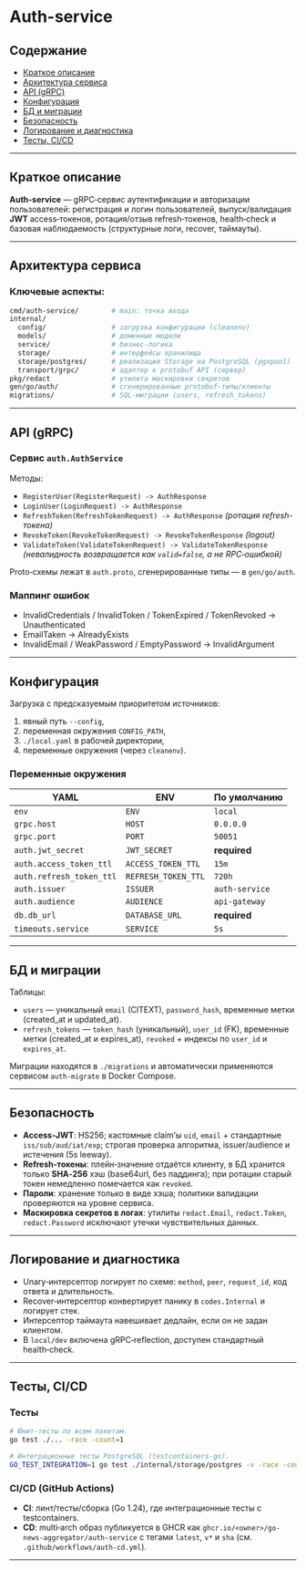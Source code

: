 # Auth-service

## Содержание
- [Краткое описание](#краткое-описание)
- [Архитектура сервиса](#архитектура-сервиса)
- [API (gRPC)](#api-grpc)
- [Конфигурация](#конфигурация)
- [БД и миграции](#бд-и-миграции)
- [Безопасность](#безопасность)
- [Логирование и диагностика](#логирование-и-диагностика)
- [Тесты, CI/CD](#тесты-cicd)

---

## Краткое описание

**Auth-service** — gRPC‑сервис аутентификации и авторизации пользователей: регистрация и логин пользователей, выпуск/валидация **JWT** access‑токенов, ротация/отзыв refresh‑токенов, health‑check и базовая наблюдаемость (структурные логи, recover, таймауты).

---

## Архитектура сервиса

### Ключевые аспекты: 
```bash
cmd/auth-service/        # main: точка входа
internal/
  config/                # загрузка конфигурации (cleanenv)
  models/                # доменные модели 
  service/               # бизнес-логика 
  storage/               # интерфейсы хранилища
  storage/postgres/      # реализация Storage на PostgreSQL (pgxpool)
  transport/grpc/        # адаптер к protobuf API (сервер)
pkg/redact               # утилита маскировки секретов
gen/go/auth/             # сгенерированные protobuf-типы/клиенты
migrations/              # SQL-миграции (users, refresh_tokens)
```
---

## API (gRPC)

### Сервис `auth.AuthService`

Методы:
- `RegisterUser(RegisterRequest) -> AuthResponse`
- `LoginUser(LoginRequest) -> AuthResponse`
- `RefreshToken(RefreshTokenRequest) -> AuthResponse` *(ротация refresh-токена)*
- `RevokeToken(RevokeTokenRequest) -> RevokeTokenResponse` *(logout)*
- `ValidateToken(ValidateTokenRequest) -> ValidateTokenResponse` *(невалидность возвращается как `valid=false`, а не RPC‑ошибкой)*

Proto‑схемы лежат в `auth.proto`, сгенерированные типы — в `gen/go/auth`.

### Маппинг ошибок

- InvalidCredentials / InvalidToken / TokenExpired / TokenRevoked -> Unauthenticated
- EmailTaken                                                      -> AlreadyExists
- InvalidEmail / WeakPassword / EmptyPassword                     -> InvalidArgument

---

## Конфигурация 

Загрузка с предсказуемым приоритетом источников:
1. явный путь `--config`,
2. переменная окружения `CONFIG_PATH`,
3. `./local.yaml` в рабочей директории,
4. переменные окружения (через `cleanenv`).

### Переменные окружения

| YAML                     | ENV                 | По умолчанию     |
|--------------------------|---------------------|------------------|
| `env`                    | `ENV`               | `local`          |
| `grpc.host`              | `HOST`              | `0.0.0.0`        |
| `grpc.port`              | `PORT`              | `50051`          |
| `auth.jwt_secret`        | `JWT_SECRET`        | **required**     |
| `auth.access_token_ttl`  | `ACCESS_TOKEN_TTL`  | `15m`            |
| `auth.refresh_token_ttl` | `REFRESH_TOKEN_TTL` | `720h`           |
| `auth.issuer`            | `ISSUER`            | `auth-service`   |
| `auth.audience`          | `AUDIENCE`          | `api-gateway`    |
| `db.db_url`              | `DATABASE_URL`      | **required**     |
| `timeouts.service`       | `SERVICE`           | `5s`             |

---

## БД и миграции

Таблицы:
- `users` — уникальный `email` (CITEXT), `password_hash`, временные метки (created_at и updated_at).
- `refresh_tokens` — `token_hash` (уникальный), `user_id` (FK), временные метки (created_at и expires_at), `revoked` + индексы по `user_id` и `expires_at`.

Миграции находятся в `./migrations` и автоматически применяются сервисом `auth-migrate` в Docker Compose.

---

## Безопасность 

- **Access‑JWT**: HS256; кастомные claim’ы `uid`, `email` + стандартные `iss/sub/aud/iat/exp`; строгая проверка алгоритма, issuer/audience и истечения (5s leeway). 
- **Refresh‑токены**: плейн‑значение отдаётся клиенту, в БД хранится только **SHA‑256** хэш (base64url, без паддинга); при ротации старый токен немедленно помечается как `revoked`.
- **Пароли**: хранение только в виде хэша; политики валидации проверяются на уровне сервиса.
- **Маскировка секретов в логах**: утилиты `redact.Email`, `redact.Token`, `redact.Password` исключают утечки чувствительных данных.

---

## Логирование и диагностика

- Unary‑интерсептор логирует по схеме: `method`, `peer`, `request_id`, код ответа и длительность. 
- Recover‑интерсептор конвертирует панику в `codes.Internal` и логирует стек.
- Интерсептор таймаута навешивает дедлайн, если он не задан клиентом.
- В `local/dev` включена gRPC‑reflection, доступен стандартный health‑check.

---

## Тесты, CI/CD

### Тесты 

```bash
# Юнит-тесты по всем пакетам.
go test ./... -race -count=1

# Интеграционные тесты PostgreSQL (testcontainers-go).
GO_TEST_INTEGRATION=1 go test ./internal/storage/postgres -v -race -count=1
```

### CI/CD (GitHub Actions)
- **CI**: линт/тесты/сборка (Go 1.24), где интеграционные тесты c testcontainers.
- **CD**: multi‑arch образ публикуется в GHCR как `ghcr.io/<owner>/go-news-aggregator/auth-service` с тегами `latest`, `v*` и `sha` (см. `.github/workflows/auth-cd.yml`).

---
